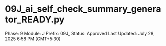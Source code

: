 # 09J_ai_self_check_summary_generator_READY.py

Phase: 9
Module: J
Prefix: 09J_
Status: Approved
Last Updated: July 28, 2025 6:58 PM (GMT+5:30)